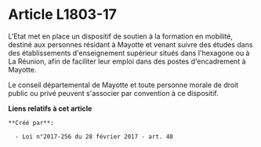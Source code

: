 # Article L1803-17

L'Etat met en place un dispositif de soutien à la formation en mobilité, destiné aux personnes résidant à Mayotte et venant
suivre des études dans des établissements d'enseignement supérieur situés dans l'hexagone ou à La Réunion, afin de faciliter
leur emploi dans des postes d'encadrement à Mayotte.

Le conseil départemental de Mayotte et toute personne morale de droit public ou privé peuvent s'associer par convention à ce
dispositif.

**Liens relatifs à cet article**

	**Créé par**:

	  - Loi n°2017-256 du 28 février 2017 - art. 48
